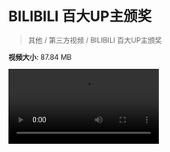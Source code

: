 # BILIBILI 百大UP主颁奖

> 其他 / 第三方视频 / BILIBILI 百大UP主颁奖

**视频大小**: 87.84 MB

<div class="video"><video src="https://file.hsyhx.top/video/其他/第三方视频/BILIBILI 百大UP主颁奖.mp4" controls preload>🤔 您的浏览器不支持 video 标签</video></div>
